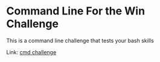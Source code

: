 # Command Line For the Win Challenge

This is a command line challenge that tests your bash skills

Link: [cmd challenge]("https://cmdchallenge.com/")
